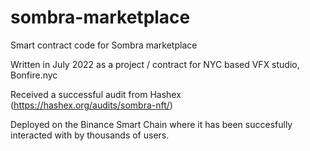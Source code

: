 # sombra-marketplace

Smart contract code for Sombra marketplace

Written in July 2022 as a project / contract for NYC based VFX studio, Bonfire.nyc

Received a successful audit from Hashex (https://hashex.org/audits/sombra-nft/)

Deployed on the Binance Smart Chain where it has been succesfully interacted with by thousands of users.
